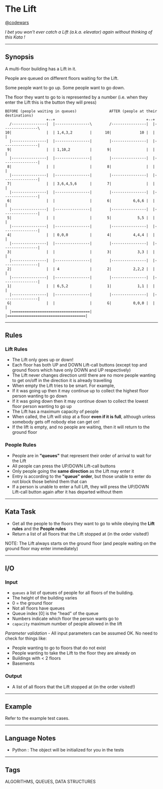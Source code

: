 # The Lift

[@codewars](https://www.codewars.com/kata/58905bfa1decb981da00009e)

*I bet you won't ever catch a Lift (a.k.a. elevator) again without thinking of this Kata !*

---

## Synopsis

A multi-floor building has a Lift in it.

People are queued on different floors waiting for the Lift.

Some people want to go up. Some people want to go down.

The floor they want to go to is represented by a number (i.e. when they enter the Lift this is the button they will press)

```text
BEFORE (people waiting in queues)               AFTER (people at their destinations)
                   +--+                                          +--+ 
  /----------------|  |----------------\        /----------------|  |----------------\
10|                |  | 1,4,3,2        |      10|             10 |  |                |
  |----------------|  |----------------|        |----------------|  |----------------|
 9|                |  | 1,10,2         |       9|                |  |                |
  |----------------|  |----------------|        |----------------|  |----------------|
 8|                |  |                |       8|                |  |                |
  |----------------|  |----------------|        |----------------|  |----------------|
 7|                |  | 3,6,4,5,6      |       7|                |  |                |
  |----------------|  |----------------|        |----------------|  |----------------|
 6|                |  |                |       6|          6,6,6 |  |                |
  |----------------|  |----------------|        |----------------|  |----------------|
 5|                |  |                |       5|            5,5 |  |                |
  |----------------|  |----------------|        |----------------|  |----------------|
 4|                |  | 0,0,0          |       4|          4,4,4 |  |                |
  |----------------|  |----------------|        |----------------|  |----------------|
 3|                |  |                |       3|            3,3 |  |                |
  |----------------|  |----------------|        |----------------|  |----------------|
 2|                |  | 4              |       2|          2,2,2 |  |                |
  |----------------|  |----------------|        |----------------|  |----------------|
 1|                |  | 6,5,2          |       1|            1,1 |  |                |
  |----------------|  |----------------|        |----------------|  |----------------|
 G|                |  |                |       G|          0,0,0 |  |                |
  |====================================|        |====================================|
  ```
  
  ---

## Rules

### Lift Rules

- The Lift only goes up or down!
- Each floor has both UP and DOWN Lift-call buttons (except top and ground floors which have only DOWN and UP respectively)
- The Lift never changes direction until there are no more people wanting to get on/off in the direction it is already travelling
- When empty the Lift tries to be smart. For example,
- If it was going up then it may continue up to collect the highest floor person wanting to go down
- If it was going down then it may continue down to collect the lowest floor person wanting to go up
- The Lift has a maximum capacity of people
- When called, the Lift will stop at a floor **even if it is full**, although unless somebody gets off nobody else can get on!
- If the lift is empty, and no people are waiting, then it will return to the ground floor

### People Rules

- People are in **"queues"** that represent their order of arrival to wait for the Lift
- All people can press the UP/DOWN Lift-call buttons
- Only people going the **same direction** as the Lift may enter it
- Entry is according to the **"queue" order**, but those unable to enter do not block those behind them that can
- If a person is unable to enter a full Lift, they will press the UP/DOWN Lift-call button again after it has departed without them

---

## Kata Task

- Get all the people to the floors they want to go to while obeying the **Lift rules** and the **People rules**
- Return a list of all floors that the Lift stopped at (in the order visited!)

NOTE: The Lift always starts on the ground floor (and people waiting on the ground floor may enter immediately)

---

## I/O

### Input

- `queues` a list of queues of people for all floors of the building.
- The height of the building varies
- 0 = the ground floor
- Not all floors have queues
- Queue index [0] is the "head" of the queue
- Numbers indicate which floor the person wants go to
- `capacity` maximum number of people allowed in the lift

*Parameter validation* - All input parameters can be assumed OK. No need to check for things like:

- People wanting to go to floors that do not exist
- People wanting to take the Lift to the floor they are already on
- Buildings with < 2 floors
- Basements

### Output

- A list of all floors that the Lift stopped at (in the order visited!)

---

## Example

Refer to the example test cases.

---

## Language Notes

- Python : The object will be initialized for you in the tests

---

## Tags

ALGORITHMS, QUEUES, DATA STRUCTURES
